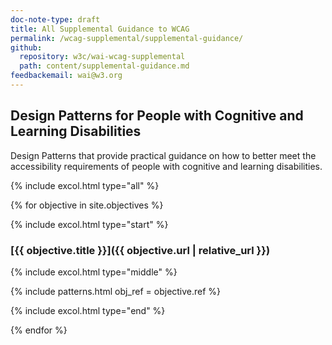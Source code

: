```yaml
---
doc-note-type: draft
title: All Supplemental Guidance to WCAG
permalink: /wcag-supplemental/supplemental-guidance/
github: 
  repository: w3c/wai-wcag-supplemental
  path: content/supplemental-guidance.md
feedbackemail: wai@w3.org
---
```


## Design Patterns for People with Cognitive and Learning Disabilities

Design Patterns that provide practical guidance on how to better meet the accessibility requirements of people with cognitive and learning disabilities. 

{% include excol.html type="all" %}

{% for objective in site.objectives %}

{% include excol.html type="start" %}

### [{{ objective.title }}]({{ objective.url | relative_url }})

{% include excol.html type="middle" %}

{% include patterns.html obj_ref = objective.ref %}

{% include excol.html type="end" %}

{% endfor %}

